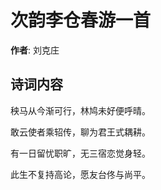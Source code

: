 # 次韵李仓春游一首

**作者**: 刘克庄

## 诗词内容

秧马从今渐可行，林鸠未好便呼晴。

敢云使者乘轺传，聊为君王式耦耕。

有一日留忧职旷，无三宿恋觉身轻。

此生不复持高论，愿友台佟与尚平。

